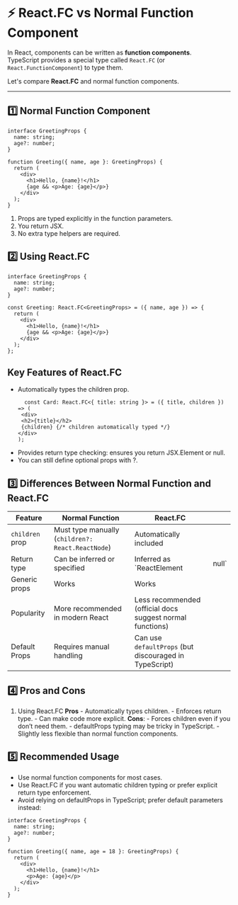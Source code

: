 # ⚡ React.FC vs Normal Function Component

In React, components can be written as **function components**.  
TypeScript provides a special type called `React.FC` (or `React.FunctionComponent`) to type them.

Let's compare **React.FC** and normal function components.

---

## 1️⃣ Normal Function Component

```tsx
interface GreetingProps {
  name: string;
  age?: number;
}

function Greeting({ name, age }: GreetingProps) {
  return (
    <div>
      <h1>Hello, {name}!</h1>
      {age && <p>Age: {age}</p>}
    </div>
  );
}
```
 1. Props are typed explicitly in the function parameters.
 2. You return JSX.
 3. No extra type helpers are required.

## 2️⃣ Using React.FC
```tsx
interface GreetingProps {
  name: string;
  age?: number;
}

const Greeting: React.FC<GreetingProps> = ({ name, age }) => {
  return (
    <div>
      <h1>Hello, {name}!</h1>
      {age && <p>Age: {age}</p>}
    </div>
  );
};
```
## Key Features of React.FC
   - Automatically types the children prop.
      ```tsx
        const Card: React.FC<{ title: string }> = ({ title, children }) => (
       <div>
       <h2>{title}</h2>
       {children} {/* children automatically typed */}
      </div>
      );
      ```
   - Provides return type checking: ensures you return JSX.Element or null.
   - You can still define optional props with ?.

## 3️⃣ Differences Between Normal Function and React.FC
| Feature         | Normal Function                                   | React.FC                                                  |       |
| --------------- | ------------------------------------------------- | --------------------------------------------------------- | ----- |
| `children` prop | Must type manually (`children?: React.ReactNode`) | Automatically included                                    |       |
| Return type     | Can be inferred or specified                      | Inferred as `ReactElement                                 | null` |
| Generic props   | Works                                             | Works                                                     |       |
| Popularity      | More recommended in modern React                  | Less recommended (official docs suggest normal functions) |       |
| Default Props   | Requires manual handling                          | Can use `defaultProps` (but discouraged in TypeScript)    |       |

## 4️⃣ Pros and Cons
   1. Using React.FC
         **Pros**
          - Automatically types children.
          - Enforces return type.
          - Can make code more explicit.
         **Cons**:
           - Forces children even if you don’t need them.
           - defaultProps typing may be tricky in TypeScript.
           - Slightly less flexible than normal function components.
           
## 5️⃣ Recommended Usage
   - Use normal function components for most cases.
   - Use React.FC if you want automatic children typing or prefer explicit return type enforcement.
   - Avoid relying on defaultProps in TypeScript; prefer default parameters instead:
```tsx
interface GreetingProps {
  name: string;
  age?: number;
}

function Greeting({ name, age = 18 }: GreetingProps) {
  return (
    <div>
      <h1>Hello, {name}!</h1>
      <p>Age: {age}</p>
    </div>
  );
}
```